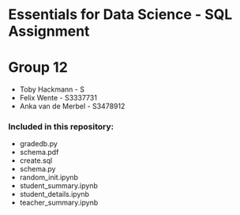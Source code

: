 # Essentials for Data Science - SQL Assignment
# Group 12

- Toby Hackmann       - S
- Felix Wente         - S3337731
- Anka van de Merbel  - S3478912

### Included in this repository:

-  gradedb.py
-  schema.pdf
-  create.sql
-  schema.py
-  random_init.ipynb
-  student_summary.ipynb
-  student_details.ipynb
-  teacher_summary.ipynb
